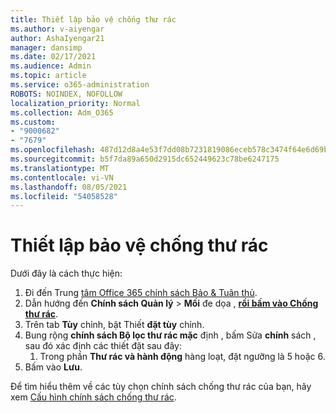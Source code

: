 ```yaml
---
title: Thiết lập bảo vệ chống thư rác
ms.author: v-aiyengar
author: AshaIyengar21
manager: dansimp
ms.date: 02/17/2021
ms.audience: Admin
ms.topic: article
ms.service: o365-administration
ROBOTS: NOINDEX, NOFOLLOW
localization_priority: Normal
ms.collection: Adm_O365
ms.custom:
- "9000682"
- "7679"
ms.openlocfilehash: 487d12d8a4e53f7dd08b7231819086eceb578c3474f64e6d69bf0f7c1d40bcdd
ms.sourcegitcommit: b5f7da89a650d2915dc652449623c78be6247175
ms.translationtype: MT
ms.contentlocale: vi-VN
ms.lasthandoff: 08/05/2021
ms.locfileid: "54058528"
---
```

# <a name="set-up-an-anti-spam-protection"></a>Thiết lập bảo vệ chống thư rác

Dưới đây là cách thực hiện:

1. Đi đến Trung [tâm Office 365 chính sách Bảo & Tuân thủ](https://go.microsoft.com/fwlink/p/?linkid=2077143).
1. Dẫn hướng đến **Chính sách Quản lý**  >  **Mối** đe dọa , **[rồi bấm vào Chống thư rác](https://go.microsoft.com/fwlink/p/?linkid=2077143)**.
1. Trên tab **Tùy** chỉnh, bật Thiết **đặt tùy** chỉnh.
1. Bung rộng **chính sách Bộ lọc thư rác mặc** định , bấm Sửa **chính** sách , sau đó xác định các thiết đặt sau đây:
    1. Trong phần **Thư rác và hành động** hàng loạt, đặt ngưỡng là 5 hoặc 6.
1. Bấm vào **Lưu**.

Để tìm hiểu thêm về các tùy chọn chính sách chống thư rác của bạn, hãy xem [Cấu hình chính sách chống thư rác](https://go.microsoft.com/fwlink/?linkid=2092051).
